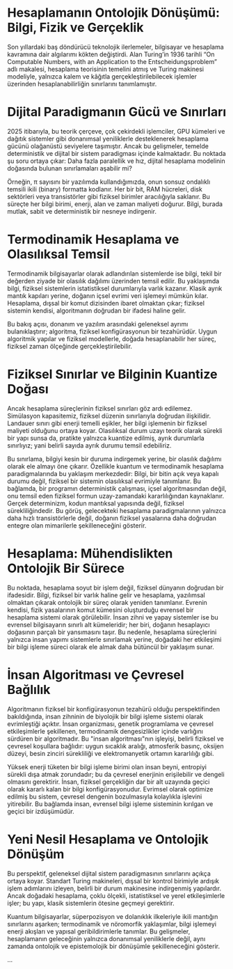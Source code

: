# Hesaplamanın Ontolojik Dönüşümü: Bilgi, Fizik ve Gerçeklik
Son yıllardaki baş döndürücü teknolojik ilerlemeler, bilgisayar ve hesaplama kavramına dair algılarımı kökten değiştirdi. Alan Turing’in 1936 tarihli “On Computable Numbers, with an Application to the Entscheidungsproblem” adlı makalesi, hesaplama teorisinin temelini atmış ve Turing makinesi modeliyle, yalnızca kalem ve kâğıtla gerçekleştirilebilecek işlemler üzerinden hesaplanabilirliğin sınırlarını tanımlamıştır.

# Dijital Paradigmanın Gücü ve Sınırları
2025 itibarıyla, bu teorik çerçeve, çok çekirdekli işlemciler, GPU kümeleri ve dağıtık sistemler gibi donanımsal yeniliklerle desteklenerek hesaplama gücünü olağanüstü seviyelere taşımıştır. Ancak bu gelişmeler, temelde deterministik ve dijital bir sistem paradigması içinde kalmaktadır. Bu noktada şu soru ortaya çıkar: Daha fazla paralellik ve hız, dijital hesaplama modelinin doğasında bulunan sınırlamaları aşabilir mi?

Örneğin, π sayısını bir yazılımda kullandığımızda, onun sonsuz ondalıklı temsili ikili (binary) formatta kodlanır. Her bir bit, RAM hücreleri, disk sektörleri veya transistörler gibi fiziksel birimler aracılığıyla saklanır. Bu süreçte her bilgi birimi, enerji, alan ve zaman maliyeti doğurur. Bilgi, burada mutlak, sabit ve deterministik bir nesneye indirgenir.

# Termodinamik Hesaplama ve Olasılıksal Temsil
Termodinamik bilgisayarlar olarak adlandırılan sistemlerde ise bilgi, tekil bir değerden ziyade bir olasılık dağılımı üzerinden temsil edilir. Bu yaklaşımda bilgi, fiziksel sistemlerin istatistiksel durumlarıyla varlık kazanır. Klasik ayrık mantık kapıları yerine, doğanın içsel evrimi veri işlemeyi mümkün kılar. Hesaplama, dışsal bir komut dizisinden ibaret olmaktan çıkar; fiziksel sistemin kendisi, algoritmanın doğrudan bir ifadesi haline gelir.

Bu bakış açısı, donanım ve yazılım arasındaki geleneksel ayrımı bulanıklaştırır; algoritma, fiziksel konfigürasyonun bir tezahürüdür. Uygun algoritmik yapılar ve fiziksel modellerle, doğada hesaplanabilir her süreç, fiziksel zaman ölçeğinde gerçekleştirilebilir.

# Fiziksel Sınırlar ve Bilginin Kuantize Doğası
Ancak hesaplama süreçlerinin fiziksel sınırları göz ardı edilemez. Simülasyon kapasitemiz, fiziksel düzenin sınırlarıyla doğrudan ilişkilidir. Landauer sınırı gibi enerji temelli eşikler, her bilgi işlemenin bir fiziksel maliyeti olduğunu ortaya koyar. Olasılıksal durum uzayı teorik olarak sürekli bir yapı sunsa da, pratikte yalnızca kuantize edilmiş, ayrık durumlarla sınırlıyız; yani belirli sayıda ayrık durumu temsil edebiliriz.

Bu sınırlama, bilgiyi kesin bir duruma indirgemek yerine, bir olasılık dağılımı olarak ele almayı öne çıkarır. Özellikle kuantum ve termodinamik hesaplama paradigmalarında bu yaklaşım merkezdedir: Bilgi, bir bitin açık veya kapalı durumu değil, fiziksel bir sistemin olasılıksal evrimiyle tanımlanır. Bu bağlamda, bir programın deterministik çalışması, içsel algoritmasından değil, onu temsil eden fiziksel formun uzay-zamandaki kararlılığından kaynaklanır. Gerçek determinizm, kodun mantıksal yapısında değil, fiziksel sürekliliğindedir. Bu görüş, gelecekteki hesaplama paradigmalarının yalnızca daha hızlı transistörlerle değil, doğanın fiziksel yasalarına daha doğrudan entegre olan mimarilerle şekilleneceğini gösterir.

# Hesaplama: Mühendislikten Ontolojik Bir Sürece
Bu noktada, hesaplama soyut bir işlem değil, fiziksel dünyanın doğrudan bir ifadesidir. Bilgi, fiziksel bir varlık haline gelir ve hesaplama, yazılımsal olmaktan çıkarak ontolojik bir süreç olarak yeniden tanımlanır. Evrenin kendisi, fizik yasalarının komut kümesini oluşturduğu evrensel bir hesaplama sistemi olarak görülebilir. İnsan zihni ve yapay sistemler ise bu evrensel bilgisayarın sınırlı alt kümeleridir; her biri, doğanın hesaplayıcı doğasının parçalı bir yansımasını taşır. Bu nedenle, hesaplama süreçlerini yalnızca insan yapımı sistemlerle sınırlamak yerine, doğadaki her etkileşimi bir bilgi işleme süreci olarak ele almak daha bütüncül bir yaklaşım sunar.

# İnsan Algoritması ve Çevresel Bağlılık
Algoritmanın fiziksel bir konfigürasyonun tezahürü olduğu perspektifinden bakıldığında, insan zihninin de biyolojik bir bilgi işleme sistemi olarak evrimleştiği açıktır. İnsan organizması, genetik programlama ve çevresel etkileşimlerle şekillenen, termodinamik dengesizlikler içinde varlığını sürdüren bir algoritmadır. Bu "insan algoritması"nın işleyişi, belirli fiziksel ve çevresel koşullara bağlıdır: uygun sıcaklık aralığı, atmosferik basınç, oksijen düzeyi, besin zinciri sürekliliği ve elektromanyetik ortamın kararlılığı gibi.

Yüksek enerji tüketen bir bilgi işleme birimi olan insan beyni, entropiyi sürekli dışa atmak zorundadır; bu da çevresel enerjinin erişilebilir ve dengeli olmasını gerektirir. İnsan, fiziksel gerçekliğin dar bir alt uzayında geçici olarak kararlı kalan bir bilgi konfigürasyonudur. Evrimsel olarak optimize edilmiş bu sistem, çevresel dengenin bozulmasıyla kolaylıkla işlevini yitirebilir. Bu bağlamda insan, evrensel bilgi işleme sisteminin kırılgan ve geçici bir izdüşümüdür.

# Yeni Nesil Hesaplama ve Ontolojik Dönüşüm
Bu perspektif, geleneksel dijital sistem paradigmasının sınırlarını açıkça ortaya koyar. Standart Turing makineleri, dışsal bir kontrol birimiyle ardışık işlem adımlarını izleyen, belirli bir durum makinesine indirgenmiş yapılardır. Ancak doğadaki hesaplama, çoklu ölçekli, istatistiksel ve yerel etkileşimlerle işler; bu yapı, klasik sistemlerin ötesine geçmeyi gerektirir.

Kuantum bilgisayarlar, süperpozisyon ve dolanıklık ilkeleriyle ikili mantığın sınırlarını aşarken; termodinamik ve nöromorfik yaklaşımlar, bilgi işlemeyi enerji akışları ve yapısal geribildirimlerle tanımlar. Bu gelişmeler, hesaplamanın geleceğinin yalnızca donanımsal yeniliklerle değil, aynı zamanda ontolojik ve epistemolojik bir dönüşümle şekilleneceğini gösterir.

...
